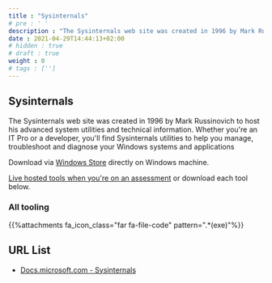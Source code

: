 ```yaml
---
title : "Sysinternals"
# pre : ' '
description : "The Sysinternals web site was created in 1996 by Mark Russinovich to host his advanced system utilities and technical information. Whether you're an IT Pro or a developer, you'll find Sysinternals utilities to help you manage, troubleshoot and diagnose your Windows systems and applications."
date : 2021-04-29T14:44:13+02:00
# hidden : true
# draft : true
weight : 0
# tags : ['']
---
```


## Sysinternals

The Sysinternals web site was created in 1996 by Mark Russinovich to host his advanced system utilities and technical information. Whether you're an IT Pro or a developer, you'll find Sysinternals utilities to help you manage, troubleshoot and diagnose your Windows systems and applications

Download via [Windows Store](ms-windows-store://pdp/?productid=9P7KNL5RWT25) directly on Windows machine.

[Live hosted tools when you're on an assessment](https://live.sysinternals.com/) or download each tool below.

### All tooling

{{%attachments fa_icon_class="far fa-file-code" pattern=".*(exe)"%}}

## URL List

- [Docs.microsoft.com - Sysinternals](https://docs.microsoft.com/en-us/sysinternals/)
